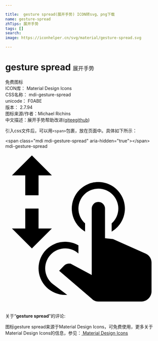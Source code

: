 ```yaml
---

title:  gesture spread(展开手势) ICON转svg、png下载
name: gesture-spread
zhTips: 展开手势
tags: []
search: 
image: https://iconhelper.cn/svg/material/gesture-spread.svg

---
```


# gesture spread  <small style="font-size: 60%;font-weight: 100">展开手势</small>


<div class="detail-page">
<p>
<span><span class="badge-success badge">免费图标</span> </span>
<br/>
<span>
ICON库：
<span class="badge-secondary badge">Material Design Icons</span> 
</span>
<br/>
<span>
CSS名称：
<span class="badge-secondary badge">mdi-gesture-spread</span> 
</span>
<br/>
<span>
unicode：
<span class="badge-secondary badge">F0ABE</span> 
<copy-btn content='F0ABE' btn-title=""></copy-btn>
<copy-btn :content='String.fromCodePoint(parseInt("F0ABE", 16))' btn-title="复制U"></copy-btn>
</span>
<br/>
<span>
版本：
<span class="badge-secondary badge">2.7.94</span> 
</span>
<br/>
<span>图标来源/作者：<span class="badge-light badge">Michael Richins</span></span> 
<br/>
<span class="zh-detail">中文描述：<span class="badge-primary badge">展开手势</span><span class="help-link"><span>帮助改进</span>(<a href="https://gitee.com/liuwave/icon-helper/edit/master/json/material/gesture-spread.json" target="_blank" rel="noopener noreferrer">gitee</a><a href="https://github.com/liuwave/icon-helper/edit/master/json/material/gesture-spread.json" target="_blank" rel="noopener noreferrer">github</a></span>)</span><br/>
</p>
</div>
<div class="alert alert-dark">
  <i class="mdi mdi-gesture-spread mdi-48px"></i>
  <i class="mdi mdi-gesture-spread mdi-36px"></i>
  <i class="mdi mdi-gesture-spread mdi-24px"></i>
  <i class="mdi mdi-gesture-spread mdi-18px"></i>
</div>
<div>
  <p>引入css文件后，可以用<code>&lt;span&gt;</code>包裹，放在页面中。具体如下所示：    
  </p>
  <div class="alert alert-primary" style="font-size: 14px">
    &lt;span class="mdi mdi-gesture-spread" aria-hidden="true"&gt;&lt;/span&gt;
    <copy-btn content='<span class="mdi mdi-gesture-spread" aria-hidden="true"></span>'></copy-btn>
  </div>
  <div class="alert alert-secondary">
    <i class="mdi mdi-gesture-spread"
    style="font-size: 24px"
    aria-hidden="true"></i> mdi-gesture-spread
    <copy-btn content="mdi-gesture-spread" btn-title="复制图标名称"></copy-btn>
  </div>
</div>
<div id="svg" class="svg-wrap">
<svg xmlns="http://www.w3.org/2000/svg" viewBox="0 0 24 24"><path d="M4,1L7,4H5V7H3V4H1L4,1M4,15L1,12H3V9H5V12H7L4,15M13,9A1,1 0 0,1 14,8A1,1 0 0,1 15,9V13.47L16.21,13.6L21.15,15.8C21.67,16.04 22,16.56 22,17.14V21.5C21.97,22.32 21.32,22.97 20.5,23H14C13.62,23 13.26,22.85 13,22.57L8.1,18.37L8.84,17.6C9.03,17.39 9.3,17.28 9.58,17.28H9.8L13,19V9M14,5C15.42,5 16.74,5.76 17.45,7C18.56,8.9 17.91,11.35 16,12.46V11.23C16.64,10.67 17,9.85 17,9A3,3 0 0,0 14,6A3,3 0 0,0 11,9C11,9.85 11.36,10.67 12,11.23V12.46C10.77,11.75 10,10.43 10,9A4,4 0 0,1 14,5M9,14C9.73,14 10.41,14.19 11,14.54V15.76C10.47,15.29 9.77,15 9,15A3,3 0 0,0 6,18C6,19 6.5,19.87 7.22,20.42L9.31,22H9A4,4 0 0,1 5,18A4,4 0 0,1 9,14Z" /></svg>
</div>
<detail full-name='mdi-gesture-spread'></detail>
<div class="icon-detail__container">
<p>关于“<b>gesture spread</b>”的评论:</p>
</div>
<Vssue title="关于“gesture spread”的评论" />    
<div><p>图标gesture spread来源于Material Design Icons，可免费使用，更多关于 Material Design Icons的信息，参见：<a target="_blank" href="https://iconhelper.cn/material.html"> Material Design Icons</a>
</p></div>

